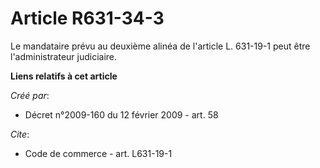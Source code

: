 # Article R631-34-3

Le mandataire prévu au deuxième alinéa de l'article L. 631-19-1 peut être l'administrateur judiciaire.

**Liens relatifs à cet article**

_Créé par_:

  - Décret n°2009-160 du 12 février 2009 - art. 58

_Cite_:

  - Code de commerce - art. L631-19-1
